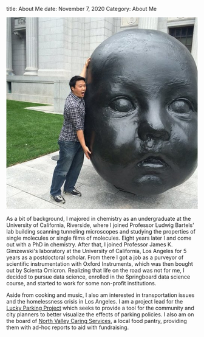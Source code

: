 title: About Me
date: November 7, 2020
Category: About Me

![Me](/images/about.jpeg?style=center)

As a bit of background, I majored in chemistry as an undergraduate at the University of California, Riverside, where I joined Professor Ludwig Bartels' lab building scanning tunneling microscopes and studying the properties of single molecules or single films of molecules. Eight years later I and come out with a PhD in chemistry. After that, I joined Professor James K. Gimzewski's laboratory at the University of California, Los Angeles for 5 years as a postdoctoral scholar. From there I got a job as a purveyor of scientific instrumentation with Oxford Instruments, which was then bought out by Scienta Omicron. Realizing that life on the road was not for me, I decided to pursue data science, enrolled in the Springboard data science course, and started to work for some non-profit institutions. 

Aside from cooking and music, I also am interested in transportation issues and the homelessness crisis in Los Angeles. I am a project lead for the [Lucky Parking Project](https://www.hackforla.org/projects/lucky-parking) which seeks to provide a tool for the community and city planners to better visualize the effects of parking policies. I also am on the board of [North Valley Caring Services](https://www.nvcsinc.org/), a local food pantry, providing them with ad-hoc reports to aid with fundraising.
